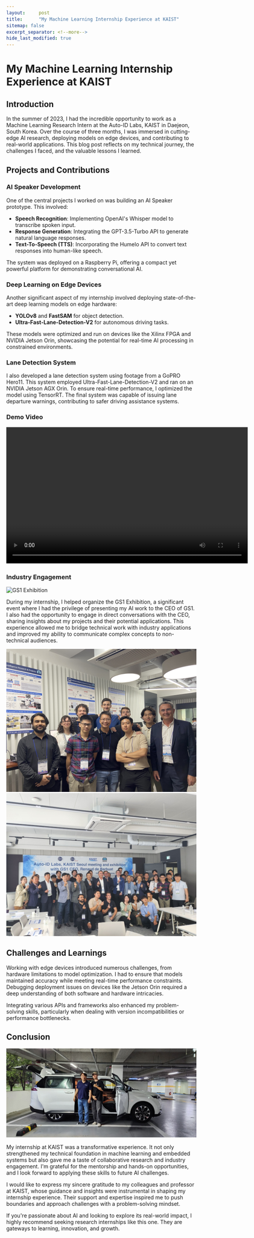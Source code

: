 ```yaml
---
layout:     post
title:      "My Machine Learning Internship Experience at KAIST"
sitemap: false
excerpt_separator: <!--more-->
hide_last_modified: true
---
```


# My Machine Learning Internship Experience at KAIST

## Introduction

In the summer of 2023, I had the incredible opportunity to work as a Machine Learning Research Intern at the Auto-ID Labs, KAIST in Daejeon, South Korea. Over the course of three months, I was immersed in cutting-edge AI research, deploying models on edge devices, and contributing to real-world applications. This blog post reflects on my technical journey, the challenges I faced, and the valuable lessons I learned.

<!--more-->

## Projects and Contributions

### AI Speaker Development

One of the central projects I worked on was building an AI Speaker prototype. This involved:

* **Speech Recognition**: Implementing OpenAI's Whisper model to transcribe spoken input.
* **Response Generation**: Integrating the GPT-3.5-Turbo API to generate natural language responses.
* **Text-To-Speech (TTS)**: Incorporating the Humelo API to convert text responses into human-like speech.

The system was deployed on a Raspberry Pi, offering a compact yet powerful platform for demonstrating conversational AI.

### Deep Learning on Edge Devices

Another significant aspect of my internship involved deploying state-of-the-art deep learning models on edge hardware:

* **YOLOv8** and **FastSAM** for object detection.
* **Ultra-Fast-Lane-Detection-V2** for autonomous driving tasks.

These models were optimized and run on devices like the Xilinx FPGA and NVIDIA Jetson Orin, showcasing the potential for real-time AI processing in constrained environments.

### Lane Detection System

I also developed a lane detection system using footage from a GoPRO Hero11. This system employed Ultra-Fast-Lane-Detection-V2 and ran on an NVIDIA Jetson AGX Orin. To ensure real-time performance, I optimized the model using TensorRT. The final system was capable of issuing lane departure warnings, contributing to safer driving assistance systems.

### Demo Video

<video controls width="640" height="360">
  <source src="../images/kaist-demo.mp4" type="video/mp4">
</video>

### Industry Engagement

![GS1 Exhibition](../images/kaist1.png)

During my internship, I helped organize the GS1 Exhibition, a significant event where I had the privilege of presenting my AI work to the CEO of GS1. I also had the opportunity to engage in direct conversations with the CEO, sharing insights about my projects and their potential applications. This experience allowed me to bridge technical work with industry applications and improved my ability to communicate complex concepts to non-technical audiences.

![GS1 Exhibition2](../images/kaist2.JPG)
![GS1 Exhibition3](../images/kaist3.JPG)

## Challenges and Learnings

Working with edge devices introduced numerous challenges, from hardware limitations to model optimization. I had to ensure that models maintained accuracy while meeting real-time performance constraints. Debugging deployment issues on devices like the Jetson Orin required a deep understanding of both software and hardware intricacies.

Integrating various APIs and frameworks also enhanced my problem-solving skills, particularly when dealing with version incompatibilities or performance bottlenecks.

## Conclusion

![photo with my professor](../images/kaist5.JPG)

My internship at KAIST was a transformative experience. It not only strengthened my technical foundation in machine learning and embedded systems but also gave me a taste of collaborative research and industry engagement. I'm grateful for the mentorship and hands-on opportunities, and I look forward to applying these skills to future AI challenges.

I would like to express my sincere gratitude to my colleagues and professor at KAIST, whose guidance and insights were instrumental in shaping my internship experience. Their support and expertise inspired me to push boundaries and approach challenges with a problem-solving mindset.

If you're passionate about AI and looking to explore its real-world impact, I highly recommend seeking research internships like this one. They are gateways to learning, innovation, and growth.
